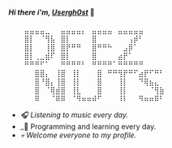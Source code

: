 #### _Hi there i'm, [Usergh0st](https://github.com/Usergh0st)_ 👋

⠀⠀⠀⣤⣤⣤⣤⣀⠀⠀⣤⣤⣤⣤⡄⠀⣤⣤⣤⣤⠀⣤⣤⣤⣤⣤⠀⠀⠀⠀
⠀⠀⠀⣿⡇⠀⠈⢻⣧⠀⣿⡇⠀⠀⠀⠀⣿⠀⠀⠀⠀⠀⠀⢠⡾⠃⠀⠀⠀⠀
⠀⠀⠀⣿⡇⠀⠀⢸⣿⠀⣿⡟⠛⠛⠀⠀⣿⠛⠛⠓⠀⠀⣠⡿⠁⠀⠀⠀⠀⠀
⠀⠀⠀⣿⡇⢀⣀⣾⠏⠀⣿⡇⠀⠀⠀⠀⣿⠀⠀⠀⠀⣴⡟⠁⠀⠀⠀⠀⠀⠀
⠀⠀⠀⠛⠛⠛⠋⠁⠀⠀⠛⠛⠛⠛⠃⠀⠛⠛⠛⠛⠁⠛⠛⠛⠛⠛⠀
⠀⠀⠀⠀⠀⣿⣿⡄⠀⢸⣿⠀⢸⡇⠀⠀⠀⣿⠀⠛⠛⢻⡟⠛⠋⣴⡟⠋⠛⠃
⠀⠀⠀⠀⠀⣿⠘⣿⡄⢸⣿⠀⢸⡇⠀⠀⠀⣿⠀⠀⠀⢸⡇⠀⠀⠙⢿⣦⣄⠀
⠀⠀⠀⠀⠀⣿⠀⠈⢿⣾⣿⠀⢸⣇⠀⠀⠀⣿⠀⠀⠀⢸⡇⠀⠀⠀⠀⠈⢻⣷
⠀⠀⠀⠀⠀⠿⠀⠀⠈⠿⠿⠀⠈⠻⠶⠶⠾⠋⠀⠀⠀⠸⠇⠀⠀⠻⠶⠶⠿⠃

- _🎧 Listening to music every day._
- _👾 Programming and learning every day.
- _💀 Welcome everyone to my profile._
